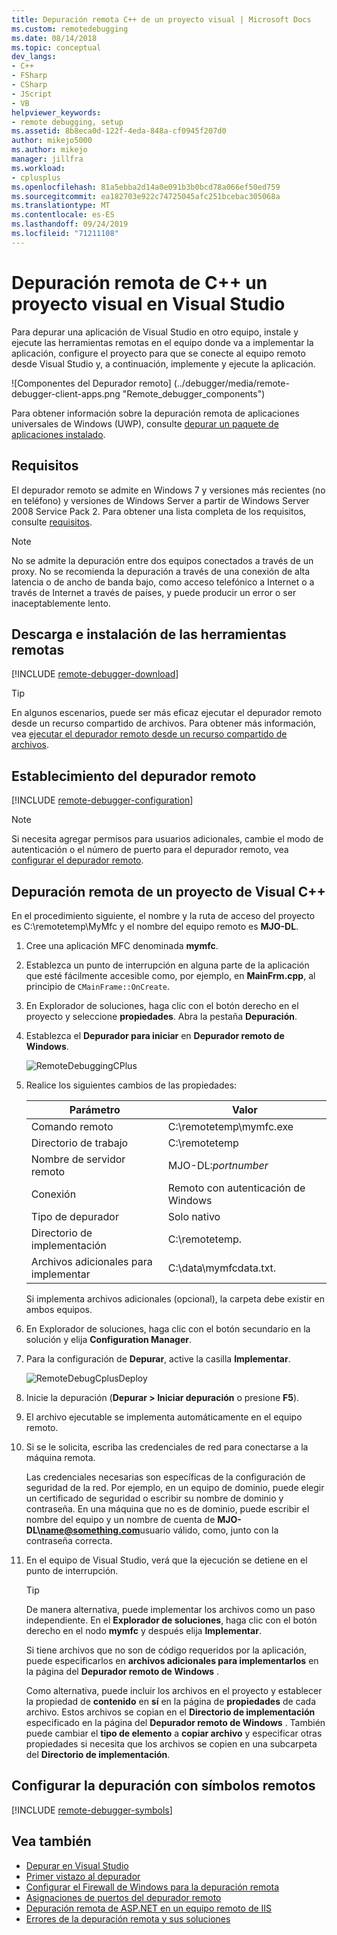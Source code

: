 ```yaml
---
title: Depuración remota C++ de un proyecto visual | Microsoft Docs
ms.custom: remotedebugging
ms.date: 08/14/2018
ms.topic: conceptual
dev_langs:
- C++
- FSharp
- CSharp
- JScript
- VB
helpviewer_keywords:
- remote debugging, setup
ms.assetid: 8b8eca0d-122f-4eda-848a-cf0945f207d0
author: mikejo5000
ms.author: mikejo
manager: jillfra
ms.workload:
- cplusplus
ms.openlocfilehash: 81a5ebba2d14a0e091b3b0bcd78a066ef50ed759
ms.sourcegitcommit: ea182703e922c74725045afc251bcebac305068a
ms.translationtype: MT
ms.contentlocale: es-ES
ms.lasthandoff: 09/24/2019
ms.locfileid: "71211108"
---
```

# <a name="remote-debugging-a-visual-c-project-in-visual-studio"></a>Depuración remota de C++ un proyecto visual en Visual Studio
Para depurar una aplicación de Visual Studio en otro equipo, instale y ejecute las herramientas remotas en el equipo donde va a implementar la aplicación, configure el proyecto para que se conecte al equipo remoto desde Visual Studio y, a continuación, implemente y ejecute la aplicación.

![Componentes del Depurador remoto] (../debugger/media/remote-debugger-client-apps.png "Remote_debugger_components")

Para obtener información sobre la depuración remota de aplicaciones universales de Windows (UWP), consulte [depurar un paquete de aplicaciones instalado](debug-installed-app-package.md).

## <a name="requirements"></a>Requisitos

El depurador remoto se admite en Windows 7 y versiones más recientes (no en teléfono) y versiones de Windows Server a partir de Windows Server 2008 Service Pack 2. Para obtener una lista completa de los requisitos, consulte [requisitos](../debugger/remote-debugging.md#requirements_msvsmon).

> [!NOTE]
> No se admite la depuración entre dos equipos conectados a través de un proxy. No se recomienda la depuración a través de una conexión de alta latencia o de ancho de banda bajo, como acceso telefónico a Internet o a través de Internet a través de países, y puede producir un error o ser inaceptablemente lento.

## <a name="download-and-install-the-remote-tools"></a>Descarga e instalación de las herramientas remotas

[!INCLUDE [remote-debugger-download](../debugger/includes/remote-debugger-download.md)]

> [!TIP]
> En algunos escenarios, puede ser más eficaz ejecutar el depurador remoto desde un recurso compartido de archivos. Para obtener más información, vea [ejecutar el depurador remoto desde un recurso compartido de archivos](../debugger/remote-debugging.md#fileshare_msvsmon).

## <a name="BKMK_setup"></a> Establecimiento del depurador remoto

[!INCLUDE [remote-debugger-configuration](../debugger/includes/remote-debugger-configuration.md)]

> [!NOTE]
> Si necesita agregar permisos para usuarios adicionales, cambie el modo de autenticación o el número de puerto para el depurador remoto, vea [configurar el depurador remoto](../debugger/remote-debugging.md#configure_msvsmon).

## <a name="remote_cplusplus"></a> Depuración remota de un proyecto de Visual C++
 En el procedimiento siguiente, el nombre y la ruta de acceso del proyecto es C:\remotetemp\MyMfc y el nombre del equipo remoto es **MJO-DL**.

1. Cree una aplicación MFC denominada **mymfc**.

2. Establezca un punto de interrupción en alguna parte de la aplicación que esté fácilmente accesible como, por ejemplo, en **MainFrm.cpp**, al principio de `CMainFrame::OnCreate`.

3. En Explorador de soluciones, haga clic con el botón derecho en el proyecto y seleccione **propiedades**. Abra la pestaña **Depuración**.

4. Establezca el **Depurador para iniciar** en **Depurador remoto de Windows**.

    ![RemoteDebuggingCPlus](../debugger/media/remotedebuggingcplus.png "RemoteDebuggingCPlus")

5. Realice los siguientes cambios de las propiedades:

   |Parámetro|Valor|
   |-|-|
   |Comando remoto|C:\remotetemp\mymfc.exe|
   |Directorio de trabajo|C:\remotetemp|
   |Nombre de servidor remoto|MJO-DL:*portnumber*|
   |Conexión|Remoto con autenticación de Windows|
   |Tipo de depurador|Solo nativo|
   |Directorio de implementación|C:\remotetemp.|
   |Archivos adicionales para implementar|C:\data\mymfcdata.txt.|

    Si implementa archivos adicionales (opcional), la carpeta debe existir en ambos equipos.

6. En Explorador de soluciones, haga clic con el botón secundario en la solución y elija **Configuration Manager**.

7. Para la configuración de **Depurar**, active la casilla **Implementar**.

    ![RemoteDebugCplusDeploy](../debugger/media/remotedebugcplusdeploy.png "RemoteDebugCplusDeploy")

8. Inicie la depuración (**Depurar > Iniciar depuración** o presione **F5**).

9. El archivo ejecutable se implementa automáticamente en el equipo remoto.

10. Si se le solicita, escriba las credenciales de red para conectarse a la máquina remota.

     Las credenciales necesarias son específicas de la configuración de seguridad de la red. Por ejemplo, en un equipo de dominio, puede elegir un certificado de seguridad o escribir su nombre de dominio y contraseña. En una máquina que no es de dominio, puede escribir el nombre del equipo y un nombre de cuenta de <strong>MJO-DL\name@something.com</strong>usuario válido, como, junto con la contraseña correcta.

11. En el equipo de Visual Studio, verá que la ejecución se detiene en el punto de interrupción.

    > [!TIP]
    > De manera alternativa, puede implementar los archivos como un paso independiente. En el **Explorador de soluciones**, haga clic con el botón derecho en el nodo **mymfc** y después elija **Implementar**.

    Si tiene archivos que no son de código requeridos por la aplicación, puede especificarlos en **archivos adicionales para implementarlos** en la página del **Depurador remoto de Windows** .

    Como alternativa, puede incluir los archivos en el proyecto y establecer la propiedad de **contenido** en **sí** en la página de **propiedades** de cada archivo. Estos archivos se copian en el **Directorio de implementación** especificado en la página del **Depurador remoto de Windows** . También puede cambiar el **tipo de elemento** a **copiar archivo** y especificar otras propiedades si necesita que los archivos se copien en una subcarpeta del **Directorio de implementación**.

## <a name="set-up-debugging-with-remote-symbols"></a>Configurar la depuración con símbolos remotos

[!INCLUDE [remote-debugger-symbols](../debugger/includes/remote-debugger-symbols.md)]

## <a name="see-also"></a>Vea también
- [Depurar en Visual Studio](../debugger/index.yml)
- [Primer vistazo al depurador](../debugger/debugger-feature-tour.md)
- [Configurar el Firewall de Windows para la depuración remota](../debugger/configure-the-windows-firewall-for-remote-debugging.md)
- [Asignaciones de puertos del depurador remoto](../debugger/remote-debugger-port-assignments.md)
- [Depuración remota de ASP.NET en un equipo remoto de IIS](../debugger/remote-debugging-aspnet-on-a-remote-iis-computer.md)
- [Errores de la depuración remota y sus soluciones](../debugger/remote-debugging-errors-and-troubleshooting.md)